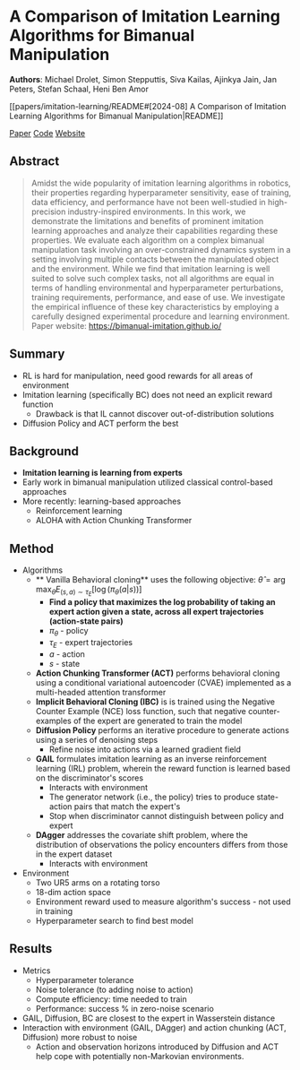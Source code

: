 # A Comparison of Imitation Learning Algorithms for Bimanual Manipulation

**Authors**: Michael Drolet, Simon Stepputtis, Siva Kailas, Ajinkya Jain, Jan Peters, Stefan Schaal, Heni Ben Amor

[[papers/imitation-learning/README#[2024-08] A Comparison of Imitation Learning Algorithms for Bimanual Manipulation|README]]

[Paper](http://arxiv.org/abs/2408.06536)
[Code](https://github.com/ir-lab/bimanual-imitation)
[Website](https://bimanual-imitation.github.io/)

## Abstract

> Amidst the wide popularity of imitation learning algorithms in robotics, their properties regarding hyperparameter sensitivity, ease of training, data efficiency, and performance have not been well-studied in high-precision industry-inspired environments. In this work, we demonstrate the limitations and benefits of prominent imitation learning approaches and analyze their capabilities regarding these properties. We evaluate each algorithm on a complex bimanual manipulation task involving an over-constrained dynamics system in a setting involving multiple contacts between the manipulated object and the environment. While we find that imitation learning is well suited to solve such complex tasks, not all algorithms are equal in terms of handling environmental and hyperparameter perturbations, training requirements, performance, and ease of use. We investigate the empirical influence of these key characteristics by employing a carefully designed experimental procedure and learning environment. Paper website: <https://bimanual-imitation.github.io/>

## Summary

- RL is hard for manipulation, need good rewards for all areas of environment
- Imitation learning (specifically BC) does not need an explicit reward function
    - Drawback is that IL cannot discover out-of-distribution solutions
- Diffusion Policy and ACT perform the best

## Background

- **Imitation learning is learning from experts**
- Early work in bimanual manipulation utilized classical control-based approaches
- More recently: learning-based approaches
    - Reinforcement learning
    - ALOHA with Action Chunking Transformer

## Method

- Algorithms
    - ** Vanilla Behavioral cloning** uses the following objective: $\hat{\theta} = \arg\max_{\theta}E_{(s,a)\sim \tau_E}[\log(\pi_{\theta}(a|s))]$
        - **Find a policy that maximizes the log probability of taking an expert action given a state, across all expert trajectories (action-state pairs)**
        - $\pi_{\theta}$ - policy
        - $\tau_E$ - expert trajectories
        - $a$ - action
        - $s$ - state
    - **Action Chunking Transformer (ACT)** performs behavioral cloning using a conditional variational autoencoder (CVAE) implemented as a multi-headed attention transformer
    - **Implicit Behavioral Cloning (IBC)** is is trained using the Negative Counter Example (NCE) loss function, such that negative counter-examples of the expert are generated to train the model
    - **Diffusion Policy** performs an iterative procedure to generate actions using a series of denoising steps
        - Refine noise into actions via a learned gradient field
    - **GAIL** formulates imitation learning as an inverse reinforcement learning (IRL) problem, wherein the reward function is learned based on the discriminator's scores
        - Interacts with environment
        - The generator network (i.e., the policy) tries to produce state-action pairs that match the expert's
        - Stop when discriminator cannot distinguish between policy and expert
    - **DAgger** addresses the covariate shift problem, where the distribution of observations the policy encounters differs from those in the expert dataset
        - Interacts with environment
- Environment
    - Two UR5 arms on a rotating torso
    - 18-dim action space
    - Environment reward used to measure algorithm's success - not used in training
    - Hyperparameter search to find best model

## Results

- Metrics
    - Hyperparameter tolerance
    - Noise tolerance (to adding noise to action)
    - Compute efficiency: time needed to train
    - Performance: success % in zero-noise scenario
- GAIL, Diffusion, BC are closest to the expert in Wasserstein distance
- Interaction with environment (GAIL, DAgger) and action chunking (ACT, Diffusion) more robust to noise
    - Action and observation horizons introduced by Diffusion and ACT help cope with potentially non-Markovian environments.
